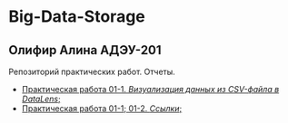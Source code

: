 # Big-Data-Storage
## Олифир Алина АДЭУ-201
Репозиторий практических работ. Отчеты.
- [Практическая работа 01-1. *Визуализация данных из CSV-файла в DataLens*;](practice/Отчет_Олифир_ПДФ.pdf)
- [Практическая работа 01-1; 01-2. *Ссылки*;](practice/links.md)
